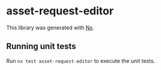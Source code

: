 # asset-request-editor

This library was generated with [Nx](https://nx.dev).

## Running unit tests

Run `nx test asset-request-editor` to execute the unit tests.
